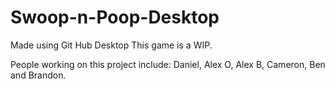 # Swoop-n-Poop-Desktop
Made using Git Hub Desktop
This game is a WIP.

People working on this project include: Daniel, Alex O, Alex B, Cameron, Ben and Brandon.
